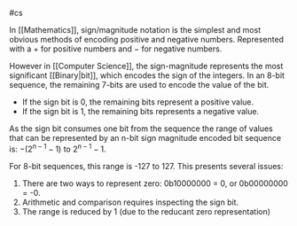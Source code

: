 #cs

In [[Mathematics]], sign/magnitude notation is the simplest and most obvious methods of encoding positive and negative numbers. Represented with a $+$ for positive numbers and $-$ for negative numbers.

However in [[Computer Science]], the sign-magnitude represents the most significant [[Binary|bit]], which encodes the sign of the integers. In an 8-bit sequence, the remaining 7-bits are used to encode the value of the bit.
- If the sign bit is 0, the remaining bits represent a positive value.
- If the sign bit is 1, the remaining bits represents a negative value.

As the sign bit consumes one bit from the sequence the range of values that can be represented by an n-bit sign magnitude encoded bit sequence is: $-(2^{n-1} - 1)$ to $2^{n-1}-1$.

For 8-bit sequences, this range is -127 to 127. This presents several issues:
1. There are two ways to represent zero: 0b10000000 = 0, or 0b00000000 = -0.
2. Arithmetic and comparison requires inspecting the sign bit.
3. The range is reduced by 1 (due to the reducant zero representation)
